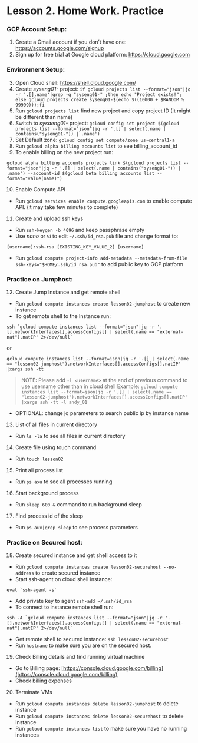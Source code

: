 # Lesson 2. Home Work. Practice
### GCP Account Setup:
1. Create a Gmail account if you don’t have one: https://accounts.google.com/signup
2. Sign up for free trial at Google cloud platform: https://cloud.google.com

### Environment Setup:
3. Open Cloud shell: https://shell.cloud.google.com/
4. Create *syseng01-* project: `if gcloud projects list --format="json"|jq -r '.[].name'|grep -q "syseng01-" ;then echo "Project exists!"; else gcloud projects create syseng01-$(echo $((10000 + $RANDOM % 99999)));fi`
5. Run `gcloud projects list` find new project and copy project ID (It might be different than name)
6. Switch to *sysaeng01-* project: `gcloud config set project $(gcloud projects list --format="json"|jq -r '.[] | select(.name | contains("syseng01-")) | .name')`
7. Set Default zone: `gcloud config set compute/zone us-central1-a`
8. Run `gcloud alpha billing accounts list` to see billing_account_id
9. To enable billing on the new project run: 
```
gcloud alpha billing accounts projects link $(gcloud projects list --format="json"|jq -r '.[] | select(.name | contains("syseng01-")) | .name') --account-id $(gcloud beta billing accounts list --format="value(name)")
```
10. Enable Compute API
  - Run `gcloud services enable compute.googleapis.com` to enable compute API. (it may take few minutes to complete)
11. Create and upload ssh keys
  - Run `ssh-keygen -b 4096` and keep passphrase empty
  - Use *nano* or *vi* to edit `~/.ssh/id_rsa.pub` file and change format to:
```
[username]:ssh-rsa [EXISTING_KEY_VALUE_2] [username]
```
  - Run `gcloud compute project-info add-metadata --metadata-from-file ssh-keys="$HOME/.ssh/id_rsa.pub"` to add public key to GCP platform

### Practice on Jumphost:
12. Create Jump Instance and get remote shell
  - Run `gcloud compute instances create lesson02-jumphost` to create new instance
  - To get remote shell to the Instance run:
```
ssh `gcloud compute instances list --format="json"|jq -r '.[].networkInterfaces[].accessConfigs[] | select(.name == "external-nat").natIP' 2>/dev/null`
```
or
```
gcloud compute instances list --format=json|jq -r '.[] | select(.name == "lesson02-jumphost").networkInterfaces[].accessConfigs[].natIP' |xargs ssh -tt
```
  > NOTE: Please add `-l <username>` at the end of previous command to use username other than in cloud shell
    Example: `gcloud compute instances list --format=json|jq -r '.[] | select(.name == "lesson02-jumphost").networkInterfaces[].accessConfigs[].natIP' |xargs ssh -tt -l andy_01`
  - OPTIONAL: change jq parameters to search public ip by instance name
13. List of all files in current directory
  - Run `ls -la` to see all files in current directory
14. Create file using touch command
  - Run `touch lesson02`
15. Print all process list
  - Run `ps axu` to see all processes running
16. Start background process
  - Run `sleep 600 &` command to run background sleep
17. Find process id of the sleep
  - Run `ps aux|grep sleep` to see process parameters

### Practice on Secured host:
18. Create secured instance and get shell access to it
  - Run `gcloud compute instances create lesson02-securehost --no-address` to create secured instance
  - Start ssh-agent on cloud shell instance:
```
eval `ssh-agent -s`
```
  - Add private key to agent `ssh-add ~/.ssh/id_rsa`
  - To connect to instance remote shell run: 
```
ssh -A `gcloud compute instances list --format="json"|jq -r '.[].networkInterfaces[].accessConfigs[] | select(.name == "external-nat").natIP' 2>/dev/null`
```
  - Get remote shell to secured instance: `ssh lesson02-securehost`
  - Run `hostname` to make sure you are on the secured host.
19. Check Billing details and find running virtual machine
  - Go to Billing page: [https://console.cloud.google.com/billing](https://console.cloud.google.com/billing)
  - Check billing expenses
20. Terminate VMs
  - Run `gcloud compute instances delete lesson02-jumphost` to delete instance
  - Run `gcloud compute instances delete lesson02-securehost` to delete instance
  - Run `gcloud compute instances list` to make sure you have no running instances
